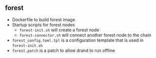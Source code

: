 ## forest
 
* Dockerfile to build forest image
* Startup scripts for forest nodes
    * `forest-init.sh` will create a forest node
    * `forest-connector.sh` will connect another forest node to the chain
* `forest_config.toml.tpl` is a configuration template that is used in `forest-init.sh`
* `forest.patch` is a patch to allow drand to run offline
